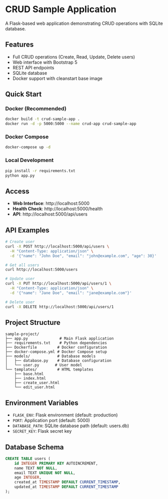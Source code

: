 # CRUD Sample Application

A Flask-based web application demonstrating CRUD operations with SQLite database.

## Features

- Full CRUD operations (Create, Read, Update, Delete users)
- Web interface with Bootstrap 5
- REST API endpoints
- SQLite database
- Docker support with cleanstart base image

## Quick Start

### Docker (Recommended)
```bash
docker build -t crud-sample-app .
docker run -d -p 5000:5000 --name crud-app crud-sample-app
```

### Docker Compose
```bash
docker-compose up -d
```

### Local Development
```bash
pip install -r requirements.txt
python app.py
```

## Access

- **Web Interface**: http://localhost:5000
- **Health Check**: http://localhost:5000/health
- **API**: http://localhost:5000/api/users

## API Examples

```bash
# Create user
curl -X POST http://localhost:5000/api/users \
  -H "Content-Type: application/json" \
  -d '{"name": "John Doe", "email": "john@example.com", "age": 30}'

# Get all users
curl http://localhost:5000/users

# Update user
curl -X PUT http://localhost:5000/api/users/1 \
  -H "Content-Type: application/json" \
  -d '{"name": "Jane Doe", "email": "jane@example.com"}'

# Delete user
curl -X DELETE http://localhost:5000/api/users/1
```

## Project Structure

```
sample-project/
├── app.py              # Main Flask application
├── requirements.txt    # Python dependencies
├── Dockerfile         # Docker configuration
├── docker-compose.yml # Docker Compose setup
├── models/            # Database models
│   ├── database.py    # Database configuration
│   └── user.py       # User model
└── templates/         # HTML templates
    ├── base.html
    ├── index.html
    ├── create_user.html
    └── edit_user.html
```

## Environment Variables

- `FLASK_ENV`: Flask environment (default: production)
- `PORT`: Application port (default: 5000)
- `DATABASE_PATH`: SQLite database path (default: users.db)
- `SECRET_KEY`: Flask secret key

## Database Schema

```sql
CREATE TABLE users (
    id INTEGER PRIMARY KEY AUTOINCREMENT,
    name TEXT NOT NULL,
    email TEXT UNIQUE NOT NULL,
    age INTEGER,
    created_at TIMESTAMP DEFAULT CURRENT_TIMESTAMP,
    updated_at TIMESTAMP DEFAULT CURRENT_TIMESTAMP
);
```
